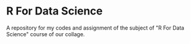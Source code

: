 # R For Data Science
A repository for my codes and assignment of the subject of "R For Data Science" course of our collage.
